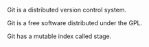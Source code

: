 Git is a distributed version control system.

Git is a free software distributed under the GPL.

Git has a mutable index called stage.





